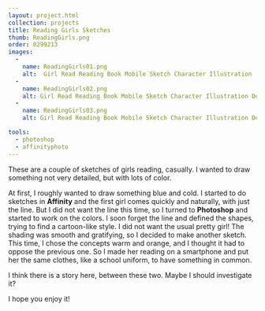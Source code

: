 ```yaml
---
layout: project.html
collection: projects
title: Reading Girls Sketches
thumb: ReadingGirls.png
order: 0299213
images:
  -
    name: ReadingGirls01.png
    alt:  Girl Read Reading Book Mobile Sketch Character Illustration
  -
    name: ReadingGirls02.png
    alt: Girl Read Reading Book Mobile Sketch Character Illustration Detail
  -
    name: ReadingGirls03.png
    alt: Girl Read Reading Book Mobile Sketch Character Illustration Detail

tools:
  - photoshop
  - affinityphoto
---
```


These are a couple of sketches of girls reading, casually. I wanted to draw something not very detailed, but with lots of color.

At first, I roughly wanted to draw something blue and cold. I started to do sketches in **Affinity** and the first girl comes quickly and naturally, with just the line. But I did not want the line this time, so I turned to **Photoshop** and started to work on the colors. I soon forget the line and defined the shapes, trying to find a cartoon-like style. I did not want the usual pretty girl! The shading was smooth and gratifying, so I decided to make another sketch. This time, I chose the concepts warm and orange, and I thought it had to oppose the previous one. So I made her reading on a smartphone and put her the same clothes, like a school uniform, to have something in common.

I think there is a story here, between these two. Maybe I should investigate it?

I hope you enjoy it!
